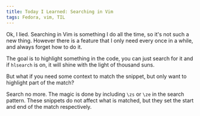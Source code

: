 ```yaml
---
title: Today I Learned: Searching in Vim
tags: Fedora, vim, TIL
---
```


Ok, I lied. Searching in Vim is something I do all the time, so it's not such a
new thing. However there is a feature that I only need every once in a while,
and always forget how to do it.

The goal is to highlight something in the code, you can just search for it and
if `hlsearch` is on, it will shine with the light of thousand suns.

But what if you need some context to match the snippet, but only want to
highlight part of the match?

Search no more. The magic is done by including `\zs` or `\ze` in the search
pattern. These snippets do not affect what is matched, but they set the start
and end of the match respectively.
